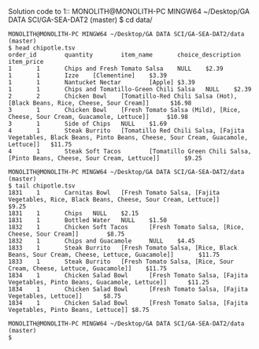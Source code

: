 Solution code to 1::
    MONOLITH@MONOLITH-PC MINGW64 ~/Desktop/GA DATA SCI/GA-SEA-DAT2 (master)
    $ cd data/
     
    MONOLITH@MONOLITH-PC MINGW64 ~/Desktop/GA DATA SCI/GA-SEA-DAT2/data (master)
    $ head chipotle.tsv
    order_id        quantity        item_name       choice_description      item_price
    1       1       Chips and Fresh Tomato Salsa    NULL    $2.39
    1       1       Izze    [Clementine]    $3.39
    1       1       Nantucket Nectar        [Apple] $3.39
    1       1       Chips and Tomatillo-Green Chili Salsa   NULL    $2.39
    2       2       Chicken Bowl    [Tomatillo-Red Chili Salsa (Hot), [Black Beans, Rice, Cheese, Sour Cream]]      $16.98
    3       1       Chicken Bowl    [Fresh Tomato Salsa (Mild), [Rice, Cheese, Sour Cream, Guacamole, Lettuce]]     $10.98
    3       1       Side of Chips   NULL    $1.69
    4       1       Steak Burrito   [Tomatillo Red Chili Salsa, [Fajita Vegetables, Black Beans, Pinto Beans, Cheese, Sour Cream, Guacamole, Lettuce]]   $11.75
    4       1       Steak Soft Tacos        [Tomatillo Green Chili Salsa, [Pinto Beans, Cheese, Sour Cream, Lettuce]]       $9.25

    MONOLITH@MONOLITH-PC MINGW64 ~/Desktop/GA DATA SCI/GA-SEA-DAT2/data (master)
    $ tail chipotle.tsv
    1831    1       Carnitas Bowl   [Fresh Tomato Salsa, [Fajita Vegetables, Rice, Black Beans, Cheese, Sour Cream, Lettuce]]       $9.25
    1831    1       Chips   NULL    $2.15
    1831    1       Bottled Water   NULL    $1.50
    1832    1       Chicken Soft Tacos      [Fresh Tomato Salsa, [Rice, Cheese, Sour Cream]]        $8.75
    1832    1       Chips and Guacamole     NULL    $4.45
    1833    1       Steak Burrito   [Fresh Tomato Salsa, [Rice, Black Beans, Sour Cream, Cheese, Lettuce, Guacamole]]       $11.75
    1833    1       Steak Burrito   [Fresh Tomato Salsa, [Rice, Sour Cream, Cheese, Lettuce, Guacamole]]    $11.75
    1834    1       Chicken Salad Bowl      [Fresh Tomato Salsa, [Fajita Vegetables, Pinto Beans, Guacamole, Lettuce]]      $11.25
    1834    1       Chicken Salad Bowl      [Fresh Tomato Salsa, [Fajita Vegetables, Lettuce]]      $8.75
    1834    1       Chicken Salad Bowl      [Fresh Tomato Salsa, [Fajita Vegetables, Pinto Beans, Lettuce]] $8.75
    
    MONOLITH@MONOLITH-PC MINGW64 ~/Desktop/GA DATA SCI/GA-SEA-DAT2/data (master)
    $




